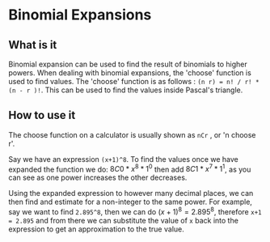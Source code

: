 # Binomial Expansions
## What is it
Binomial expansion can be used to find the result of binomials to higher powers. When dealing with binomial expansions, the 'choose' function is used to find values. The 'choose' function is as follows : `(n r) = n! / r! * (n - r
)!`. This can be used to find the values inside Pascal's triangle. 

## How to use it
The choose function on a calculator is usually shown as `nCr` , or 'n choose r'. 

Say we have an expression `(x+1)^8`. To find the values once we have expanded the function we do: $8C0 * x^8 * 1^0$ then add $8C1 * x^7 * 1^1$, as you can see as one power increases the other decreases. 

Using the expanded expression to however many decimal places, we can then find and estimate for a non-integer to the same power. For example, say we want to find `2.895^8`, then we can do $(x+1)^8 = 2.895^8$, therefore `x+1 = 2.895` and from there we can substitute the value of `x` back into the expression to get an approximation to the true value.
